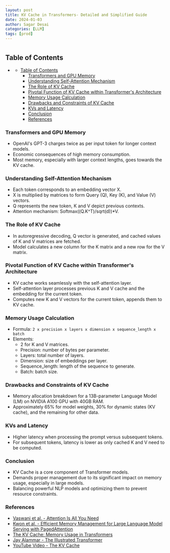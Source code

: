 ```yaml
---
layout: post
title: KV Cache in Transformers- Detailed and Simplified Guide
date: 2024-01-03
author: Sagar Desai
categories: [LLM]
tags: [prod]
---
```

#


## Table of Contents
- [](#)
  - [Table of Contents](#table-of-contents)
    - [Transformers and GPU Memory](#transformers-and-gpu-memory)
    - [Understanding Self-Attention Mechanism](#understanding-self-attention-mechanism)
    - [The Role of KV Cache](#the-role-of-kv-cache)
    - [Pivotal Function of KV Cache within Transformer's Architecture](#pivotal-function-of-kv-cache-within-transformers-architecture)
    - [Memory Usage Calculation](#memory-usage-calculation)
    - [Drawbacks and Constraints of KV Cache](#drawbacks-and-constraints-of-kv-cache)
    - [KVs and Latency](#kvs-and-latency)
    - [Conclusion](#conclusion)
    - [References](#references)


### Transformers and GPU Memory
- OpenAI's GPT-3 charges twice as per input token for longer context models.
- Economic consequences of high memory consumption.
- Most memory, especially with larger context lengths, goes towards the KV cache.

### Understanding Self-Attention Mechanism
- Each token corresponds to an embedding vector X.
- X is multiplied by matrices to form Query (Q), Key (K), and Value (V) vectors.
- Q represents the new token, K and V depict previous contexts.
- Attention mechanism: Softmax((Q.K^T)/sqrt(d))*V.

### The Role of KV Cache
- In autoregressive decoding, Q vector is generated, and cached values of K and V matrices are fetched.
- Model calculates a new column for the K matrix and a new row for the V matrix.

### Pivotal Function of KV Cache within Transformer's Architecture
- KV cache works seamlessly with the self-attention layer.
- Self-attention layer processes previous K and V cache and the embedding for the current token.
- Computes new K and V vectors for the current token, appends them to KV cache.

### Memory Usage Calculation
- Formula: `2 x precision x layers x dimension x sequence_length x batch`
- Elements:
  - 2 for K and V matrices.
  - Precision: number of bytes per parameter.
  - Layers: total number of layers.
  - Dimension: size of embeddings per layer.
  - Sequence_length: length of the sequence to generate.
  - Batch: batch size.

### Drawbacks and Constraints of KV Cache
- Memory allocation breakdown for a 13B-parameter Language Model (LM) on NVIDIA A100 GPU with 40GB RAM.
- Approximately 65% for model weights, 30% for dynamic states (KV cache), and the remaining for other data.

### KVs and Latency
- Higher latency when processing the prompt versus subsequent tokens.
- For subsequent tokens, latency is lower as only cached K and V need to be computed.

### Conclusion
- KV Cache is a core component of Transformer models.
- Demands proper management due to its significant impact on memory usage, especially in large models.
- Balancing powerful NLP models and optimizing them to prevent resource constraints.

### References
- [Vaswani et al. - Attention Is All You Need](#)
- [Kwon et al. - Efficient Memory Management for Large Language Model Serving with PagedAttention](#)
- [The KV Cache: Memory Usage in Transformers](#)
- [Jay Alammar - The Illustrated Transformer](#)
- [YouTube Video - The KV Cache](https://www.youtube.com/watch?v=80bIUggRJf4)
